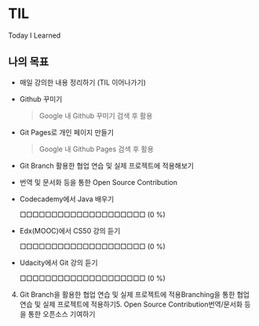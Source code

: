 # TIL

Today I Learned



## 나의 목표

+ 매일 강의한 내용 정리하기 (TIL 이어나가기)

  

+ Github 꾸미기

  > Google 내 Github 꾸미기 검색 후 활용

+ Git Pages로 개인 페이지 만들기

  > Google 내 Github Pages 검색 후 활용

+ Git Branch 활용한 협업 연습 및 실제 프로젝트에 적용해보기



+ 번역 및 문서화 등을 통한 Open Source Contribution



+ Codecademy에서 Java 배우기

  □□□□□□□□□□□□□□□□□□□□ (0 %)

+ Edx(MOOC)에서 CS50 강의 듣기

  □□□□□□□□□□□□□□□□□□□□ (0 %)

+ Udacity에서 Git 강의 듣기

  □□□□□□□□□□□□□□□□□□□□ (0 %)

  

4. Git Branch을 활용한 협업 연습 및 실제 프로젝트에 적용Branching을 통한 협업 연습 및 실제 프로젝트에 적용하기5. Open Source Contribution번역/문서화 등을 통한 오픈소스 기여하기